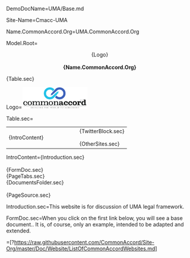 
DemoDocName=UMA/Base.md

Site-Name=Cmacc-UMA

Name.CommonAccord.Org=UMA.CommonAccord.Org

Model.Root=<p align="center">{Logo}<br><br><b>{Name.CommonAccord.Org}</b></center></p>{Table.sec}

Logo=<img src="visual/cmacc-trans.png" style="width:35%" />

Table.sec=<table><tr><td width="50%">{IntroContent}</td><td>   </td><td>{TwitterBlock.sec}<br><br>{OtherSites.sec}</td></tr></table>

IntroContent={Introduction.sec}<br><br>{FormDoc.sec}<br>{PageTabs.sec}<br>{DocumentsFolder.sec}<br><br>{PageSource.sec}

Introduction.sec=This website is for discussion of UMA legal framework.

FormDoc.sec=When you click on the first link below, you will see a base document.</a>.  It is, of course, only an example, intended to be adapted and extended. 

=[?https://raw.githubusercontent.com/CommonAccord/Site-Org/master/Doc/Website/ListOfCommonAccordWebsites.md]
